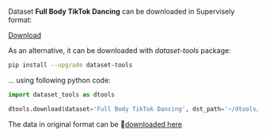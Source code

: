 Dataset **Full Body TikTok Dancing** can be downloaded in Supervisely format:

 [Download](https://assets.supervisely.com/supervisely-supervisely-assets-public/teams_storage/p/N/AM/lIxpXk9ejtJkx0Eh7lV7jK8kPxKjVXF0sCxOBNfJ5bZJNAlhZPdmSiEyeXKtYoAKbCmiQHIIexrATKUJRq7bzlvfqTmiv2p9mj5TE4f9VmEnDaJgen1wTERUSCEI.tar)

As an alternative, it can be downloaded with *dataset-tools* package:
``` bash
pip install --upgrade dataset-tools
```

... using following python code:
``` python
import dataset_tools as dtools

dtools.download(dataset='Full Body TikTok Dancing', dst_path='~/dtools/datasets/Full Body TikTok Dancing.tar')
```
The data in original format can be 🔗[downloaded here](https://www.kaggle.com/datasets/tapakah68/segmentation-full-body-tiktok-dancing-dataset/download?datasetVersionNumber=2)